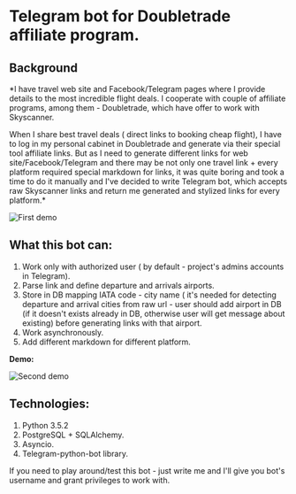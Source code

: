 # Telegram bot for Doubletrade affiliate program.

## Background

*I have travel web site and Facebook/Telegram pages where I provide details to the most incredible flight deals. I cooperate with couple of affiliate programs, among them - Doubletrade, which have offer to work with Skyscanner. 

When I share best travel deals ( direct links to booking cheap flight),  I have to log in my personal cabinet in Doubletrade and generate via their special tool affiliate links. But as I need to generate different links for web site/Facebook/Telegram and there may be not only one travel link + every platform required special markdown for links, it was quite boring and took a time to do it manually and I've decided to write Telegram bot, which accepts raw Skyscanner links and return me generated and stylized links for every platform.*

![First demo](https://media.giphy.com/media/1lBIEni8wON0Lk8B9g/giphy.gif)

## What this bot can:
1. Work only with authorized user ( by default - project's admins accounts in Telegram).
2. Parse link and define departure and arrivals airports.
3. Store in DB mapping IATA code - city name ( it's needed for detecting departure and arrival cities from raw url - user should add airport in DB (if it doesn't exists already in DB, otherwise user will get message about existing) before generating links with that airport.
4. Work asynchronously.
5. Add different markdown for different platform.

**Demo:**

![Second demo](https://media.giphy.com/media/1fly80FHe75kB9Ae5M/giphy.gif)

## Technologies:

1. Python 3.5.2
2. PostgreSQL + SQLAlchemy.
3. Asyncio.
4. Telegram-python-bot library.

If you need to play around/test this bot - just write me and I'll give you bot's username and grant privileges to work with. 
